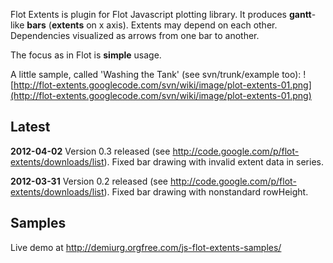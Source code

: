 Flot Extents is plugin for Flot Javascript plotting library. It produces **gantt**-like **bars** (**extents** on x axis). Extents may depend on each other. Dependencies visualized as arrows from one bar to another.

The focus as in Flot is **simple** usage.

A little sample, called 'Washing the Tank' (see svn/trunk/example too):
![http://flot-extents.googlecode.com/svn/wiki/image/plot-extents-01.png](http://flot-extents.googlecode.com/svn/wiki/image/plot-extents-01.png)

## Latest ##

**2012-04-02**
Version 0.3 released (see http://code.google.com/p/flot-extents/downloads/list). Fixed bar drawing with invalid extent data in series.

**2012-03-31**
Version 0.2 released (see http://code.google.com/p/flot-extents/downloads/list). Fixed bar drawing with nonstandard rowHeight.

## Samples ##

Live demo at http://demiurg.orgfree.com/js-flot-extents-samples/